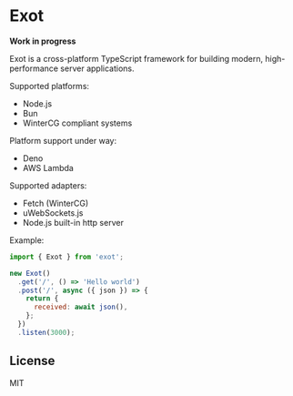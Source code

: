 # Exot

__Work in progress__

Exot is a cross-platform TypeScript framework for building modern, high-performance server applications.

Supported platforms:

- Node.js
- Bun
- WinterCG compliant systems

Platform support under way:

- Deno
- AWS Lambda

Supported adapters:

- Fetch (WinterCG)
- uWebSockets.js
- Node.js built-in http server

Example:

```js
import { Exot } from 'exot';

new Exot()
  .get('/', () => 'Hello world')
  .post('/', async ({ json }) => {
    return {
      received: await json(),
    };
  })
  .listen(3000);
```

## License

MIT